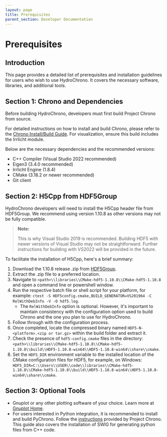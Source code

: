```yaml
---
layout: page
title: Prerequisites
parent_section: Developer Documentation
---
```


# Prerequisites

## Introduction

This page provides a detailed list of prerequisites and installation guidelines for users who wish to use HydroChrono. It covers the necessary software, libraries, and additional tools.

## Section 1: Chrono and Dependencies

Before building HydroChrono, developers must first build Project Chrono from source.

For detailed instructions on how to install and build Chrono, please refer to the [Chrono Install/Build Guide](https://api.projectchrono.org/tutorial_install_chrono.html). For visualization, ensure this build includes the Irrlicht module.

Below are the necessary dependencies and the recommended versions:

- C++ Compiler (Visual Studio 2022 recommended)
- Eigen3 (3.4.0 recommended)
- Irrlicht Engine (1.8.4)
- CMake (3.18.2 or newer recommended)
- Git client

## Section 2: H5Cpp from HDF5Group

HydroChrono developers will need to install the H5Cpp header file from HDF5Group. We recommend using version 1.10.8 as other versions may not be fully compatible.

> **Note:**
> 
> This is why Visual Studio 2019 is recommended. Building HDF5 with newer versions of Visual Studio may not be straightforward. Further instructions for building with VS2022 will be provided in the future.

To facilitate the installation of H5Cpp, here's a brief summary:

1. Download the 1.10.8 release .zip from [HDF5Group](https://portal.hdfgroup.org/display/support/Downloads).
2. Extract the .zip file to a preferred location.
3. Navigate to `<path>\\libraries\\CMake-hdf5-1.10.8\\CMake-hdf5-1.10.8` and open a command line or powershell window.
4. Run the respective batch file or shell script for your platform, for example: `ctest -S HDF5config.cmake,BUILD_GENERATOR=VS201964 -C RelWithDebInfo -V -O hdf5.log`.
   - The `RelWithDebInfo` option is optional. However, it's important to maintain consistency with the configuration option used to build Chrono and the one you plan to use for HydroChrono.
5. Follow through with the configuration process.
6. Once completed, locate the compressed binary named `HDF5-N-<platform>.<zip or tar.gz>` within the build folder and extract it.
7. Check the presence of `hdf5-config.cmake` files in the directory: `<path>\\libraries\\CMake-hdf5-1.10.8\\CMake-hdf5-1.10.8\\build\\HDF5-1.10.8-win64\\HDF5-1.10.8-win64\\share\\cmake`.
8. Set the `HDF5_DIR` environment variable to the installed location of the CMake configuration files for HDF5, for example, on Windows: `HDF5_DIR=C:\\Users\\USER\\code\\libraries\\CMake-hdf5-1.10.8\\CMake-hdf5-1.10.8\\build\\HDF5-1.10.8-win64\\HDF5-1.10.8-win64\\share\\cmake`.

## Section 3: Optional Tools

- Gnuplot or any other plotting software of your choice. Learn more at [Gnuplot Home](http://www.gnuplot.info/).
- For users interested in Python integration, it is recommended to install and build PyChrono. Follow the [instructions](https://api.projectchrono.org/module_python_installation.html) provided by Project Chrono. This guide also covers the installation of SWIG for generating python files from C++ code.
